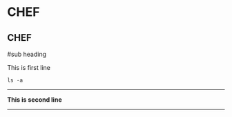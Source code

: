 **CHEF**
===
CHEF
-----
#sub heading

This is first line

`ls -a`


-----

**This is second line**

---



